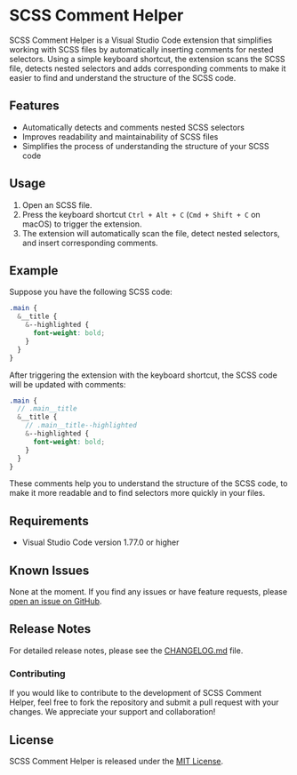 # SCSS Comment Helper

SCSS Comment Helper is a Visual Studio Code extension that simplifies working with SCSS files by automatically inserting comments for nested selectors. Using a simple keyboard shortcut, the extension scans the SCSS file, detects nested selectors and adds corresponding comments to make it easier to find and understand the structure of the SCSS code.

## Features

- Automatically detects and comments nested SCSS selectors
- Improves readability and maintainability of SCSS files
- Simplifies the process of understanding the structure of your SCSS code

## Usage

1. Open an SCSS file.
2. Press the keyboard shortcut `Ctrl + Alt + C` (`Cmd + Shift + C` on macOS) to trigger the extension.
3. The extension will automatically scan the file, detect nested selectors, and insert corresponding comments.

## Example

Suppose you have the following SCSS code:

```scss
.main {
  &__title {
    &--highlighted {
      font-weight: bold;
    }
  }
}
```

After triggering the extension with the keyboard shortcut, the SCSS code will be updated with comments:

```scss
.main {
  // .main__title
  &__title {
    // .main__title--highlighted
    &--highlighted {
      font-weight: bold;
    }
  }
}
```

These comments help you to understand the structure of the SCSS code, to make it more readable and to find selectors more quickly in your files.

## Requirements

- Visual Studio Code version 1.77.0 or higher

## Known Issues

None at the moment. If you find any issues or have feature requests, please [open an issue on GitHub](https://github.com/LeKappy/scss-comment-helper/issues).

## Release Notes

For detailed release notes, please see the [CHANGELOG.md](CHANGELOG.md) file.

### Contributing

If you would like to contribute to the development of SCSS Comment Helper, feel free to fork the repository and submit a pull request with your changes. We appreciate your support and collaboration!

## License

SCSS Comment Helper is released under the [MIT License](LICENSE.txt).
